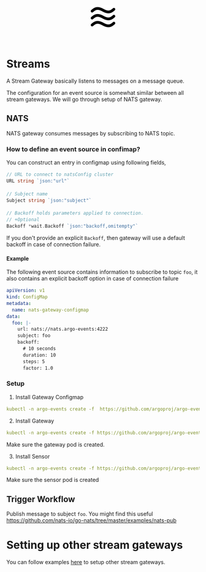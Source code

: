 <p align="center">
  <img src="https://github.com/argoproj/argo-events/blob/update-docs/docs/assets/stream.png?raw=true" alt="Stream"/>
</p>

<br/>


# Streams

A Stream Gateway basically listens to messages on a message queue.

The configuration for an event source is somewhat similar between all stream gateways. We will go through setup of NATS gateway.

## NATS

NATS gateway consumes messages by subscribing to NATS topic.

### How to define an event source in confimap?
You can construct an entry in configmap using following fields,
  
```go
// URL to connect to natsConfig cluster
URL string `json:"url"`

// Subject name
Subject string `json:"subject"`

// Backoff holds parameters applied to connection.
// +Optional
Backoff *wait.Backoff `json:"backoff,omitempty"`
```

If you don't provide an explicit `Backoff`, then gateway will use a default backoff in case of connection failure.

#### Example

The following event source contains information to subscribe to topic `foo`, it also contains an explicit backoff option
in case of connection failure

```yaml
apiVersion: v1
kind: ConfigMap
metadata:
  name: nats-gateway-configmap
data:
  foo: |-
    url: nats://nats.argo-events:4222
    subject: foo
    backoff:
      # 10 seconds
      duration: 10
      steps: 5
      factor: 1.0
``` 

### Setup

1. Install Gateway Configmap

```yaml
kubectl -n argo-events create -f  https://github.com/argoproj/argo-events/blob/master/examples/gateways/nats-gateway-configmap.yaml
```

2. Install Gateway

```yaml
kubectl -n argo-events create -f https://github.com/argoproj/argo-events/blob/master/examples/gateways/nats.yaml
```
Make sure the gateway pod is created.
   
3. Install Sensor

```yaml
kubectl -n argo-events create -f https://github.com/argoproj/argo-events/blob/master/examples/sensors/nats.yaml
```

Make sure the sensor pod is created

## Trigger Workflow

Publish message to subject `foo`. 
You might find this useful https://github.com/nats-io/go-nats/tree/master/examples/nats-pub

# Setting up other stream gateways
You can follow examples [here](../../../examples/gateways) to setup other stream gateways.
